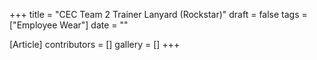 +++
title = "CEC Team 2 Trainer Lanyard (Rockstar)"
draft = false
tags = ["Employee Wear"]
date = ""

[Article]
contributors = []
gallery = []
+++